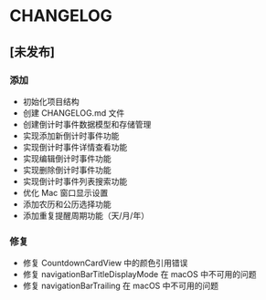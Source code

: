 # CHANGELOG

## [未发布]

### 添加

- 初始化项目结构
- 创建 CHANGELOG.md 文件
- 创建倒计时事件数据模型和存储管理
- 实现添加新倒计时事件功能
- 实现倒计时事件详情查看功能
- 实现编辑倒计时事件功能
- 实现删除倒计时事件功能
- 实现倒计时事件列表搜索功能
- 优化 Mac 窗口显示设置
- 添加农历和公历选择功能
- 添加重复提醒周期功能（天/月/年）

### 修复

- 修复 CountdownCardView 中的颜色引用错误
- 修复 navigationBarTitleDisplayMode 在 macOS 中不可用的问题
- 修复 navigationBarTrailing 在 macOS 中不可用的问题
